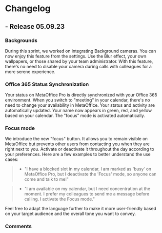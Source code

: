 # Changelog

## - Release 05.09.23


### Backgrounds 

During this sprint, we worked on integrating Background cameras. You can now enjoy this feature from the settings. Use the Blur effect, your own wallpapers, or those shared by your team administrator. With this feature, there's no need to disable your camera during calls with colleagues for a more serene experience.


### Office 365 Status Synchronization

Your status on MetaOffice Pro is directly synchronized with your Office 365 environment. When you switch to "meeting" in your calendar, there's no need to change your availability in MetaOffice. Your status and activity are automatically updated. Your name now appears in green, red, and yellow based on your calendar. The "focus" mode is activated automatically.

### Focus mode 

We introduce the new "focus" button. It allows you to remain visible on MetaOffice but prevents other users from contacting you when they are right next to you. Activate or deactivate it throughout the day according to your preferences. Here are a few examples to better understand the use cases:

> - "I have a blocked slot in my calendar, I am marked as 'busy' on MetaOffice Pro, but I deactivate the 'Focus' mode, so anyone can come and talk to me!"

> - "I am available on my calendar, but I need concentration at the moment. I prefer my colleagues to send me a message before calling. I activate the Focus mode."

Feel free to adapt the language further to make it more user-friendly based on your target audience and the overall tone you want to convey.



 ### Comments

<Comments />